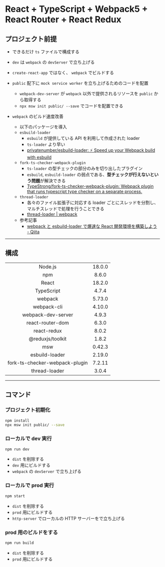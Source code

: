 # React + TypeScript + Webpack5 + React Router + React Redux

## プロジェクト前提

- できるだけ `ts` ファイルで構成する
- `dev` は `webpack` の `devServer` で立ち上げる
- `create-react-app` ではなく、 `webpack` でビルドする
- `public` 配下に `mock service worker` を立ち上げるためのコードを配置
  - `webpack-dev-server` が `webpack` 以外で提供されるリソースを `public` から取得する
  - `npx msw init public/ --save` でコードを配置できる

- `webpack` のビルド速度改善
  - 以下のパッケージを導入
  - `esbuild-loader`
    - `esbuild` が提供している API を利用して作成された loader
    - `ts-loader` より早い
    - [privatenumber/esbuild-loader: ⚡️ Speed up your Webpack build with esbuild](https://github.com/privatenumber/esbuild-loader)
  - `fork-ts-checker-webpack-plugin`
    - `ts-loader` の型チェックの部分のみを切り出したプラグイン
    - `esbuild`, `esbuild-loader` の弱点である、**型チェックが行えないという問題**が解決できる
    - [TypeStrong/fork-ts-checker-webpack-plugin: Webpack plugin that runs typescript type checker on a separate process.](https://github.com/TypeStrong/fork-ts-checker-webpack-plugin)
  - `thread-loader`
    - 各々のファイル拡張子に対応する loader ごとにスレッドを分割し、マルチスレッドで処理を行うことできる
    - [thread-loader | webpack](https://webpack.js.org/loaders/thread-loader/)
  - 参考記事
    - [webpack と esbuild-loader で爆速な React 開発環境を構築しよう - Qiita](https://qiita.com/olt/items/3f1f1ca03cfb4492e623)

---

## 構成

|                                |        |
| :----------------------------: | :----: |
|            Node.js             | 18.0.0 |
|              npm               | 8.6.0  |
|             React              | 18.2.0 |
|           TypeScript           | 4.7.4  |
|            webpack             | 5.73.0 |
|          webpack-cli           | 4.10.0 |
|       webpack-dev-server       | 4.9.3  |
|        react-router-dom        | 6.3.0  |
|          react-redux           | 8.0.2  |
|        @reduxjs/toolkit        | 1.8.2  |
|              msw               | 0.42.3 |
|         esbuild-loader         | 2.19.0 |
| fork-ts-checker-webpack-plugin | 7.2.11 |
|         thread-loader          | 3.0.4  |

---

## コマンド

### プロジェクト初期化

```bash
npm install
npx msw init public/ --save
```

### ローカルで dev 実行

```bash
npm run dev
```

- `dist` を削除する
- `dev` 用にビルドする
- `webpack` の `devServer` で立ち上げる

### ローカルで prod 実行

```bash
npm start
```

- `dist` を削除する
- `prod` 用にビルドする
- `http-server` でローカルの HTTP サーバーをで立ち上げる

### prod 用のビルドをする

```bash
npm run build
```

- `dist` を削除する
- `prod` 用にビルドする
